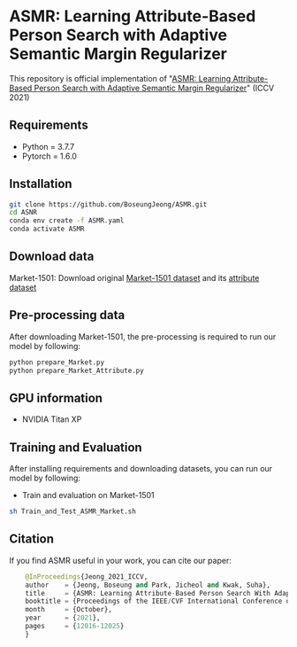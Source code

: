 # ASMR: Learning Attribute-Based Person Search with Adaptive Semantic Margin Regularizer
This repository is official implementation of "[ASMR: Learning Attribute-Based Person Search with Adaptive Semantic Margin Regularizer](https://openaccess.thecvf.com/content/ICCV2021/papers/Jeong_ASMR_Learning_Attribute-Based_Person_Search_With_Adaptive_Semantic_Margin_Regularizer_ICCV_2021_paper.pdf)" (ICCV 2021)

## Requirements 
*  Python = 3.7.7
*  Pytorch = 1.6.0

## Installation
```bash
git clone https://github.com/BoseungJeong/ASMR.git
cd ASNR
conda env create -f ASMR.yaml
conda activate ASMR
```

## Download data
Market-1501: Download original [Market-1501 dataset](https://www.cv-foundation.org/openaccess/content_iccv_2015/papers/Zheng_Scalable_Person_Re-Identification_ICCV_2015_paper.pdf) and its [attribute dataset](https://arxiv.org/abs/1703.07220) 

## Pre-processing data
After downloading Market-1501, the pre-processing is required to run our model by following:
```bash
python prepare_Market.py
python prepare_Market_Attribute.py
```

## GPU information
* NVIDIA Titan XP




## Training and Evaluation
After installing requirements and downloading datasets, you can run our model by following:
* Train and evaluation on Market-1501
```bash
sh Train_and_Test_ASMR_Market.sh
```

## Citation
If you find ASMR useful in your work, you can cite our paper:
```python
    @InProceedings{Jeong_2021_ICCV,
    author    = {Jeong, Boseung and Park, Jicheol and Kwak, Suha},
    title     = {ASMR: Learning Attribute-Based Person Search With Adaptive Semantic Margin Regularizer},
    booktitle = {Proceedings of the IEEE/CVF International Conference on Computer Vision (ICCV)},
    month     = {October},
    year      = {2021},
    pages     = {12016-12025}
    }
```
